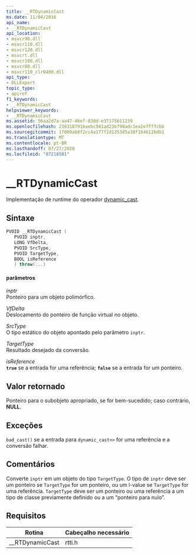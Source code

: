 ```yaml
---
title: __RTDynamicCast
ms.date: 11/04/2016
api_name:
- __RTDynamicCast
api_location:
- msvcr90.dll
- msvcr110.dll
- msvcr120.dll
- msvcrt.dll
- msvcr100.dll
- msvcr80.dll
- msvcr110_clr0400.dll
api_type:
- DLLExport
topic_type:
- apiref
f1_keywords:
- __RTDynamicCast
helpviewer_keywords:
- __RTDynamicCast
ms.assetid: 56aa2d7a-aa47-46ef-830d-e37175611239
ms.openlocfilehash: 238310791baebc941ad23b798adc1ea2e7fffcbb
ms.sourcegitcommit: 1f009ab0f2cc4a177f2d1353d5a38f164612bdb1
ms.translationtype: MT
ms.contentlocale: pt-BR
ms.lasthandoff: 07/27/2020
ms.locfileid: "87218501"
---
```

# <a name="__rtdynamiccast"></a>__RTDynamicCast

Implementação de runtime do operador [dynamic_cast](../cpp/dynamic-cast-operator.md).

## <a name="syntax"></a>Sintaxe

```cpp
PVOID __RTDynamicCast (
   PVOID inptr,
   LONG VfDelta,
   PVOID SrcType,
   PVOID TargetType,
   BOOL isReference
   ) throw(...)
```

#### <a name="parameters"></a>parâmetros

*inptr*<br/>
Ponteiro para um objeto polimórfico.

*VfDelta*<br/>
Deslocamento do ponteiro de função virtual no objeto.

*SrcType*<br/>
O tipo estático do objeto apontado pelo parâmetro `inptr`.

*TargetType*<br/>
Resultado desejado da conversão.

*isReference*<br/>
**`true`** se a entrada for uma referência; **`false`** se a entrada for um ponteiro.

## <a name="return-value"></a>Valor retornado

Ponteiro para o subobjeto apropriado, se for bem-sucedido; caso contrário, **NULL**.

## <a name="exceptions"></a>Exceções

`bad_cast()` se a entrada para `dynamic_cast<>` for uma referência e a conversão falhar.

## <a name="remarks"></a>Comentários

Converte `inptr` em um objeto do tipo `TargetType`. O tipo de `inptr` deve ser um ponteiro se `TargetType` for um ponteiro, ou um l-value se `TargetType` for uma referência. `TargetType` deve ser um ponteiro ou uma referência a um tipo de classe previamente definido ou a um “ponteiro para nulo”.

## <a name="requirements"></a>Requisitos

|Rotina|Cabeçalho necessário|
|-------------|---------------------|
|__RTDynamicCast|rtti.h|
